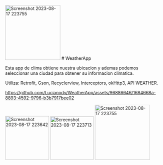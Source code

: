<img width="176" alt="Screenshot 2023-08-17 223755" src="https://github.com/Lucianodv/WeatherApp/assets/96886646/471d86b1-e062-4179-a3a7-f6e92a4a1a17">
# WeatherApp

Esta app de clima obtiene nuestra ubicacion y ademas podemos seleccionar una ciudad para obtener su informacion climatica.

Utiliza: Retrofit, Gson, Recyclerview, Interceptors, okHttp3, API WEATHER. 


https://github.com/Lucianodv/WeatherApp/assets/96886646/1684668a-8893-4592-9796-b3b7917bee02


<img width="140" alt="Screenshot 2023-08-17 223642" src="https://github.com/Lucianodv/WeatherApp/assets/96886646/aed6fd4d-3040-4031-80a7-bd272a99262d">

<img width="139" alt="Screenshot 2023-08-17 223713" src="https://github.com/Lucianodv/WeatherApp/assets/96886646/62f762a8-2c1b-4a33-91d2-e173ad2377d5">

<img width="176" alt="Screenshot 2023-08-17 223755" src="https://github.com/Lucianodv/WeatherApp/assets/96886646/010c3d90-e49b-4eda-90a7-dfde972d8c14">
